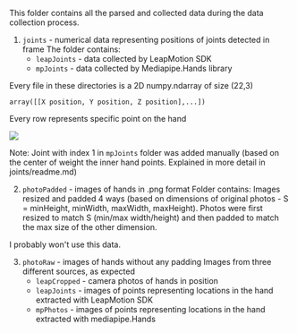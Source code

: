 This folder contains all the parsed and collected data during the data collection process.

1. `joints` - numerical data representing positions of joints detected in frame
The folder contains:
    - `leapJoints` - data collected by LeapMotion SDK
    - `mpJoints` - data collected by Mediapipe.Hands library

Every file in these directories is a 2D numpy.ndarray of size (22,3)

`array([[X position, Y position, Z position],...])`

Every row represents specific point on the hand

![](joints/myjoints.png)

Note: Joint with index 1 in `mpJoints` folder was added manually (based on the center of weight the inner hand points. Explained in more detail in joints/readme.md)

2. `photoPadded` - images of hands in .png format
Folder contains:
Images resized and padded 4 ways (based on dimensions of original photos - S = minHeight, minWidth, maxWidth, maxHeight).
Photos were first resized to match S (min/max width/height) and then padded to match the max size of the other dimension.

I probably won't use this data.


3. `photoRaw` - images of hands without any padding
Images from three different sources, as expected
    - `leapCropped` - camera photos of hands in position
    - `leapJoints` - images of points representing locations in the hand extracted with LeapMotion SDK
    - `mpPhotos` - images of points representing locations in the hand extracted with mediapipe.Hands  
